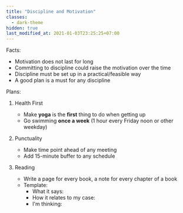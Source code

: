 ```yaml
---
title: "Discipline and Motivation"
classes:
  - dark-theme
hidden: true
last_modified_at: 2021-01-03T23:25:25+07:00
---
```


Facts:
* Motivation does not last for long
* Committing to discipline could raise the motivation over the time
* Discipline must be set up in a practical/feasible way
* A good plan is a must for any discipline

Plans:
1. Health First
    * Make **yoga** is the **first** thing to do when getting up
    * Go swimming **once a week** (1 hour every Friday noon or other weekday)

2. Punctuality
    * Make time point ahead of any meeting
    * Add 15-minute buffer to any schedule

3. Reading
    * Write a page for every book, a note for every chapter of a book
    * Template:
      * What it says:
      * How it relates to my case:
      * I'm thinking: